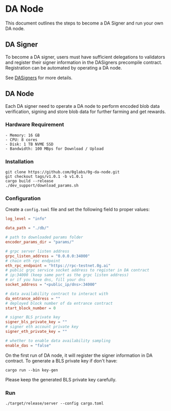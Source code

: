 # DA Node

This document outlines the steps to become a DA Signer and run your own DA node.

## DA Signer

To become a DA signer, users must have sufficient delegations to validators and register their signer information in the DASigners precompile contract. Registration can be automated by operating a DA node.

See [DASigners](<../docs/0G Chain/Precompiles/DASigners.md#terminology>) for more details.

## DA Node

Each DA signer need to operate a DA node to perform encoded blob data verification, signing and store blob data for further farming and get rewards.

### Hardware Requirement

```
- Memory: 16 GB
- CPU: 8 cores
- Disk: 1 TB NVME SSD
- Bandwidth: 100 MBps for Download / Upload
```

### Installation

```
git clone https://github.com/0glabs/0g-da-node.git
git checkout tags/v1.0.1 -b v1.0.1
cargo build --release
./dev_support/download_params.sh
```

### Configuration

Create a `config.toml` file and set the following field to proper values:

```toml
log_level = "info"

data_path = "./db/"

# path to downloaded params folder
encoder_params_dir = "params/" 

# grpc server listen address
grpc_listen_address = "0.0.0.0:34000"
# chain eth rpc endpoint
eth_rpc_endpoint = "https://rpc-testnet.0g.ai"
# public grpc service socket address to register in DA contract
# ip:34000 (keep same port as the grpc listen address)
# or if you have dns, fill your dns
socket_address = "<public_ip/dns>:34000"

# data availability contract to interact with
da_entrance_address = ""
# deployed block number of da entrance contract
start_block_number = 0

# signer BLS private key
signer_bls_private_key = ""
# signer eth account private key
signer_eth_private_key = ""

# whether to enable data availability sampling
enable_das = "false"
```

On the first run of DA node, it will register the signer information in DA contract. To generate a BLS private key if don't have:

```
cargo run --bin key-gen
```

Please keep the generated BLS private key carefully.

### Run

```
./target/release/server --config cargo.toml
```
